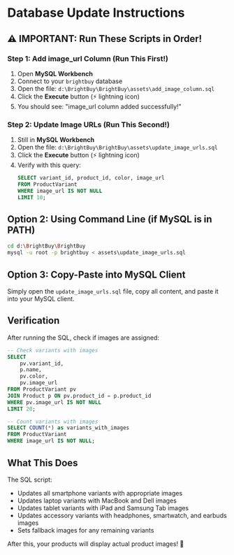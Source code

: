 # Database Update Instructions

## ⚠️ IMPORTANT: Run These Scripts in Order!

### Step 1: Add image_url Column (Run This First!)

1. Open **MySQL Workbench**
2. Connect to your `brightbuy` database
3. Open the file: `d:\BrightBuy\BrightBuy\assets\add_image_column.sql`
4. Click the **Execute** button (⚡ lightning icon)
5. You should see: "image_url column added successfully!"

### Step 2: Update Image URLs (Run This Second!)

1. Still in **MySQL Workbench**
2. Open the file: `d:\BrightBuy\BrightBuy\assets\update_image_urls.sql`
3. Click the **Execute** button (⚡ lightning icon)
4. Verify with this query:
   ```sql
   SELECT variant_id, product_id, color, image_url 
   FROM ProductVariant 
   WHERE image_url IS NOT NULL 
   LIMIT 10;
   ```

## Option 2: Using Command Line (if MySQL is in PATH)

```bash
cd d:\BrightBuy\BrightBuy
mysql -u root -p brightbuy < assets\update_image_urls.sql
```

## Option 3: Copy-Paste into MySQL Client

Simply open the `update_image_urls.sql` file, copy all content, and paste it into your MySQL client.

## Verification

After running the SQL, check if images are assigned:

```sql
-- Check variants with images
SELECT 
    pv.variant_id,
    p.name,
    pv.color,
    pv.image_url
FROM ProductVariant pv
JOIN Product p ON pv.product_id = p.product_id
WHERE pv.image_url IS NOT NULL
LIMIT 20;

-- Count variants with images
SELECT COUNT(*) as variants_with_images 
FROM ProductVariant 
WHERE image_url IS NOT NULL;
```

## What This Does

The SQL script:
- Updates all smartphone variants with appropriate images
- Updates laptop variants with MacBook and Dell images
- Updates tablet variants with iPad and Samsung Tab images
- Updates accessory variants with headphones, smartwatch, and earbuds images
- Sets fallback images for any remaining variants

After this, your products will display actual product images! 🎉
